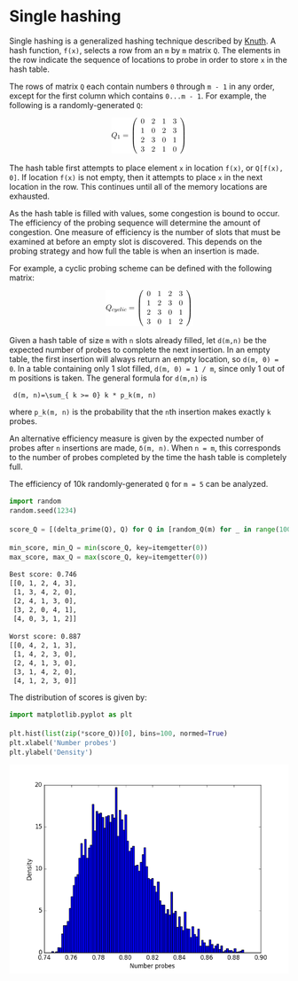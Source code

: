 # Single hashing

Single hashing is a generalized hashing technique described by [Knuth](http://www.cs.virginia.edu/diochnos/about/KnuthCSMaths.pdf). A hash function, `f(x)`, selects a row from an `m` by `m` matrix `Q`. The elements in the row indicate the sequence of locations to probe in order to store `x` in the hash table.

The rows of matrix `Q` each contain numbers `0` through `m - 1` in any order, except for the first column which contains `0...m - 1`. For example, the following is a randomly-generated `Q`:

<div align="center">
  <img src="figures/matrix1.png">
</div>

The hash table first attempts to place element `x` in location `f(x)`, or `Q[f(x), 0]`. If location `f(x)` is not empty, then it attempts to place `x` in the next location in the row. This continues until all of the memory locations are exhausted. 

As the hash table is filled with values, some congestion is bound to occur. The efficiency of the probing sequence will determine the amount of congestion. One measure of efficiency is the number of slots that must be examined at before an empty slot is discovered. This depends on the probing strategy and how full the table is when an insertion is made.

For example, a cyclic probing scheme can be defined with the following matrix:

<div align="center">
  <img src="figures/matrix2.png">
</div>

Given a hash table of size `m` with `n` slots already filled, let `d(m,n)` be the expected number of probes to complete the next insertion. In an empty table, the first insertion will always return an empty location, so `d(m, 0) = 0`. In a table containing only 1 slot filled, `d(m, 0) = 1 / m`, since only 1 out of m positions is taken. The general formula for `d(m,n)` is

     d(m, n)=\sum_{ k >= 0} k * p_k(m, n)

where `p_k(m, n)` is the probability that the `n`th insertion makes exactly `k` probes.

An alternative efficiency measure is given by the expected number of probes after `n` insertions are made, `δ(m, n)`. When `n = m`, this corresponds to the number of probes completed by the time the hash table is completely full.

The efficiency of 10k randomly-generated `Q` for `m = 5` can be analyzed.

```python
import random
random.seed(1234)

score_Q = [(delta_prime(Q), Q) for Q in [random_Q(m) for _ in range(10000)]]

min_score, min_Q = min(score_Q, key=itemgetter(0))
max_score, max_Q = max(score_Q, key=itemgetter(0))
```

```
Best score: 0.746 
[[0, 1, 2, 4, 3], 
 [1, 3, 4, 2, 0], 
 [2, 4, 1, 3, 0], 
 [3, 2, 0, 4, 1], 
 [4, 0, 3, 1, 2]]

Worst score: 0.887 
[[0, 4, 2, 1, 3], 
 [1, 4, 2, 3, 0], 
 [2, 4, 1, 3, 0], 
 [3, 1, 4, 2, 0], 
 [4, 1, 2, 3, 0]]
```

The distribution of scores is given by:

```python
import matplotlib.pyplot as plt

plt.hist(list(zip(*score_Q))[0], bins=100, normed=True)
plt.xlabel('Number probes')
plt.ylabel('Density')
```

<div align="center">
  <img src="figures/m5_scores.png">
</div>